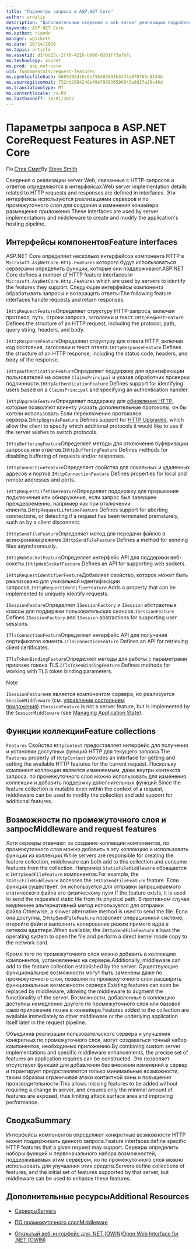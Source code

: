 ```yaml
---
title: "Параметры запроса в ASP.NET Core"
author: ardalis
description: "Дополнительные сведения о web server реализации подробности, связанные с HTTP-запросов и ответов, которые определены в интерфейсах для ASP.NET Core."
keywords: ASP.NET Core
ms.author: riande
manager: wpickett
ms.date: 10/14/2016
ms.topic: article
ms.assetid: d1fbd23c-2ff9-4216-b908-0201ff3afb7c
ms.technology: aspnet
ms.prod: asp.net-core
uid: fundamentals/request-features
ms.openlocfilehash: b689d82d16c6ef55485691b3474a070765c8144b
ms.sourcegitcommit: 732cd2684246e49e796836596643a8d37e20c46d
ms.translationtype: MT
ms.contentlocale: ru-RU
ms.lasthandoff: 10/01/2017
---
```

# <a name="request-features-in-aspnet-core"></a><span data-ttu-id="03159-104">Параметры запроса в ASP.NET Core</span><span class="sxs-lookup"><span data-stu-id="03159-104">Request Features in ASP.NET Core</span></span>

<span data-ttu-id="03159-105">По [Стив Смит](https://ardalis.com/)</span><span class="sxs-lookup"><span data-stu-id="03159-105">By [Steve Smith](https://ardalis.com/)</span></span>

<span data-ttu-id="03159-106">Сведения о реализации server Web, связанные с HTTP-запросов и ответов определяются в интерфейсах.</span><span class="sxs-lookup"><span data-stu-id="03159-106">Web server implementation details related to HTTP requests and responses are defined in interfaces.</span></span> <span data-ttu-id="03159-107">Эти интерфейсы используются реализациями серверов и по промежуточного слоя для создания и изменения конвейера размещения приложения.</span><span class="sxs-lookup"><span data-stu-id="03159-107">These interfaces are used by server implementations and middleware to create and modify the application's hosting pipeline.</span></span>

## <a name="feature-interfaces"></a><span data-ttu-id="03159-108">Интерфейсы компонентов</span><span class="sxs-lookup"><span data-stu-id="03159-108">Feature interfaces</span></span>

<span data-ttu-id="03159-109">ASP.NET Core определяет несколько интерфейсов компонента HTTP в `Microsoft.AspNetCore.Http.Features` которого будут использоваться серверами определить функции, которые они поддерживают.</span><span class="sxs-lookup"><span data-stu-id="03159-109">ASP.NET Core defines a number of HTTP feature interfaces in `Microsoft.AspNetCore.Http.Features` which are used by servers to identify the features they support.</span></span> <span data-ttu-id="03159-110">Следующие интерфейсы компонента обрабатывать запросы и возвращать ответы:</span><span class="sxs-lookup"><span data-stu-id="03159-110">The following feature interfaces handle requests and return responses:</span></span>

<span data-ttu-id="03159-111">`IHttpRequestFeature`Определяет структуру HTTP-запроса, включая протокол, путь, строки запроса, заголовки и текст.</span><span class="sxs-lookup"><span data-stu-id="03159-111">`IHttpRequestFeature` Defines the structure of an HTTP request, including the protocol, path, query string, headers, and body.</span></span>

<span data-ttu-id="03159-112">`IHttpResponseFeature`Определяет структуру для ответа HTTP, включая код состояния, заголовки и текст ответа.</span><span class="sxs-lookup"><span data-stu-id="03159-112">`IHttpResponseFeature` Defines the structure of an HTTP response, including the status code, headers, and body of the response.</span></span>

<span data-ttu-id="03159-113">`IHttpAuthenticationFeature`Определяет поддержку для идентификации пользователей на основе `ClaimsPrincipal` и указав обработчик проверки подлинности.</span><span class="sxs-lookup"><span data-stu-id="03159-113">`IHttpAuthenticationFeature` Defines support for identifying users based on a `ClaimsPrincipal` and specifying an authentication handler.</span></span>

<span data-ttu-id="03159-114">`IHttpUpgradeFeature`Определяет поддержку для [обновления HTTP](https://tools.ietf.org/html/rfc2616.html#section-14.42), которые позволяют клиенту указать дополнительные протоколы, он бы хотели использовать Если переключение протоколов сервера.</span><span class="sxs-lookup"><span data-stu-id="03159-114">`IHttpUpgradeFeature` Defines support for [HTTP Upgrades](https://tools.ietf.org/html/rfc2616.html#section-14.42), which allow the client to specify which additional protocols it would like to use if the server wishes to switch protocols.</span></span>

<span data-ttu-id="03159-115">`IHttpBufferingFeature`Определяет методы для отключения буферизации запросов или ответов.</span><span class="sxs-lookup"><span data-stu-id="03159-115">`IHttpBufferingFeature` Defines methods for disabling buffering of requests and/or responses.</span></span>

<span data-ttu-id="03159-116">`IHttpConnectionFeature`Определяет свойства для локальных и удаленных адресов и портов.</span><span class="sxs-lookup"><span data-stu-id="03159-116">`IHttpConnectionFeature` Defines properties for local and remote addresses and ports.</span></span>

<span data-ttu-id="03159-117">`IHttpRequestLifetimeFeature`Определяет поддержку для прерывания подключения или обнаружения, если запрос был завершен преждевременно, например как при отключении клиента.</span><span class="sxs-lookup"><span data-stu-id="03159-117">`IHttpRequestLifetimeFeature` Defines support for aborting connections, or detecting if a request has been terminated prematurely, such as by a client disconnect.</span></span>

<span data-ttu-id="03159-118">`IHttpSendFileFeature`Определяет метод для передачи файлов в асинхронном режиме.</span><span class="sxs-lookup"><span data-stu-id="03159-118">`IHttpSendFileFeature` Defines a method for sending files asynchronously.</span></span>

<span data-ttu-id="03159-119">`IHttpWebSocketFeature`Определяет интерфейс API для поддержки веб-сокеты.</span><span class="sxs-lookup"><span data-stu-id="03159-119">`IHttpWebSocketFeature` Defines an API for supporting web sockets.</span></span>

<span data-ttu-id="03159-120">`IHttpRequestIdentifierFeature`Добавляет свойство, которое может быть реализовано для уникальной идентификации запросов.</span><span class="sxs-lookup"><span data-stu-id="03159-120">`IHttpRequestIdentifierFeature` Adds a property that can be implemented to uniquely identify requests.</span></span>

<span data-ttu-id="03159-121">`ISessionFeature`Определяет `ISessionFactory` и `ISession` абстрактные классы для поддержки пользовательских сеансов.</span><span class="sxs-lookup"><span data-stu-id="03159-121">`ISessionFeature` Defines `ISessionFactory` and `ISession` abstractions for supporting user sessions.</span></span>

<span data-ttu-id="03159-122">`ITlsConnectionFeature`Определяет интерфейс API для получения сертификатов клиента.</span><span class="sxs-lookup"><span data-stu-id="03159-122">`ITlsConnectionFeature` Defines an API for retrieving client certificates.</span></span>

<span data-ttu-id="03159-123">`ITlsTokenBindingFeature`Определяет методы для работы с параметрами привязке токена TLS.</span><span class="sxs-lookup"><span data-stu-id="03159-123">`ITlsTokenBindingFeature` Defines methods for working with TLS token binding parameters.</span></span>

> [!NOTE]
> <span data-ttu-id="03159-124">`ISessionFeature`не является компонентом сервера, но реализуется `SessionMiddleware` (см. [управление состоянием приложения](app-state.md)).</span><span class="sxs-lookup"><span data-stu-id="03159-124">`ISessionFeature` is not a server feature, but is implemented by the `SessionMiddleware` (see [Managing Application State](app-state.md)).</span></span>

## <a name="feature-collections"></a><span data-ttu-id="03159-125">Функции коллекции</span><span class="sxs-lookup"><span data-stu-id="03159-125">Feature collections</span></span>

<span data-ttu-id="03159-126">`Features` Свойство `HttpContext` предоставляет интерфейс для получения и установки доступных функций HTTP для текущего запроса.</span><span class="sxs-lookup"><span data-stu-id="03159-126">The `Features` property of `HttpContext` provides an interface for getting and setting the available HTTP features for the current request.</span></span> <span data-ttu-id="03159-127">Поскольку компонент коллекции является изменяемым, даже внутри контекста запроса, по промежуточного слоя можно использовать для изменения коллекции и добавить поддержку дополнительных функций.</span><span class="sxs-lookup"><span data-stu-id="03159-127">Since the feature collection is mutable even within the context of a request, middleware can be used to modify the collection and add support for additional features.</span></span>

## <a name="middleware-and-request-features"></a><span data-ttu-id="03159-128">Возможности по промежуточного слоя и запрос</span><span class="sxs-lookup"><span data-stu-id="03159-128">Middleware and request features</span></span>

<span data-ttu-id="03159-129">Хотя серверы отвечают за создание коллекции компонентов, по промежуточного слоя можно добавить в эту коллекцию и использовать функции из коллекции.</span><span class="sxs-lookup"><span data-stu-id="03159-129">While servers are responsible for creating the feature collection, middleware can both add to this collection and consume features from the collection.</span></span> <span data-ttu-id="03159-130">Например `StaticFileMiddleware` обращается к `IHttpSendFileFeature` компонентов.</span><span class="sxs-lookup"><span data-stu-id="03159-130">For example, the `StaticFileMiddleware` accesses the `IHttpSendFileFeature` feature.</span></span> <span data-ttu-id="03159-131">Если функция существует, он используется для отправки запрашиваемого статического файла его физическому пути.</span><span class="sxs-lookup"><span data-stu-id="03159-131">If the feature exists, it is used to send the requested static file from its physical path.</span></span> <span data-ttu-id="03159-132">В противном случае медленнее альтернативный метод используется для отправки файла.</span><span class="sxs-lookup"><span data-stu-id="03159-132">Otherwise, a slower alternative method is used to send the file.</span></span> <span data-ttu-id="03159-133">Если она доступна, `IHttpSendFileFeature` позволяет операционной системе, откройте файл и выполнить копирование режим прямого ядра в сетевом адаптере.</span><span class="sxs-lookup"><span data-stu-id="03159-133">When available, the `IHttpSendFileFeature` allows the operating system to open the file and perform a direct kernel mode copy to the network card.</span></span>

<span data-ttu-id="03159-134">Кроме того по промежуточного слоя можно добавить в коллекцию компонентов, установленных на сервере.</span><span class="sxs-lookup"><span data-stu-id="03159-134">Additionally, middleware can add to the feature collection established by the server.</span></span> <span data-ttu-id="03159-135">Существующие функциональные возможности могут быть заменены даже по промежуточного слоя, позволяя по промежуточного слоя расширить функциональные возможности сервера.</span><span class="sxs-lookup"><span data-stu-id="03159-135">Existing features can even be replaced by middleware, allowing the middleware to augment the functionality of the server.</span></span> <span data-ttu-id="03159-136">Возможности, добавленные в коллекцию доступны немедленно другого по промежуточного слоя или базовой само приложение позже в конвейере.</span><span class="sxs-lookup"><span data-stu-id="03159-136">Features added to the collection are available immediately to other middleware or the underlying application itself later in the request pipeline.</span></span>

<span data-ttu-id="03159-137">Объединив реализации пользовательского сервера и улучшения конкретных по промежуточного слоя, могут создаваться точный набор компонентов, необходимых приложению.</span><span class="sxs-lookup"><span data-stu-id="03159-137">By combining custom server implementations and specific middleware enhancements, the precise set of features an application requires can be constructed.</span></span> <span data-ttu-id="03159-138">Это позволяет отсутствует функций для добавления без внесения изменений в сервер и гарантирует предоставляются только минимальные возможности, таким образом ограничивая атаки контактной зоны и повышения производительности.</span><span class="sxs-lookup"><span data-stu-id="03159-138">This allows missing features to be added without requiring a change in server, and ensures only the minimal amount of features are exposed, thus limiting attack surface area and improving performance.</span></span>

## <a name="summary"></a><span data-ttu-id="03159-139">Сводка</span><span class="sxs-lookup"><span data-stu-id="03159-139">Summary</span></span>

<span data-ttu-id="03159-140">Интерфейсы компонентов определяют конкретные возможности HTTP может поддерживать данного запроса.</span><span class="sxs-lookup"><span data-stu-id="03159-140">Feature interfaces define specific HTTP features that a given request may support.</span></span> <span data-ttu-id="03159-141">Серверы определить наборы функций и первоначального набора возможностей, поддерживаемых этим сервером, но по промежуточного слоя можно использовать для улучшения этих средств.</span><span class="sxs-lookup"><span data-stu-id="03159-141">Servers define collections of features, and the initial set of features supported by that server, but middleware can be used to enhance these features.</span></span>

## <a name="additional-resources"></a><span data-ttu-id="03159-142">Дополнительные ресурсы</span><span class="sxs-lookup"><span data-stu-id="03159-142">Additional Resources</span></span>

* [<span data-ttu-id="03159-143">Серверы</span><span class="sxs-lookup"><span data-stu-id="03159-143">Servers</span></span>](servers/index.md)

* [<span data-ttu-id="03159-144">ПО промежуточного слоя</span><span class="sxs-lookup"><span data-stu-id="03159-144">Middleware</span></span>](middleware.md)

* [<span data-ttu-id="03159-145">Открытый веб-интерфейс для .NET (OWIN)</span><span class="sxs-lookup"><span data-stu-id="03159-145">Open Web Interface for .NET (OWIN)</span></span>](owin.md)
